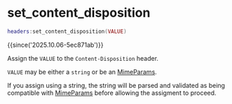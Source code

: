 # set_content_disposition

```lua
headers:set_content_disposition(VALUE)
```

{{since('2025.10.06-5ec871ab')}}

Assign the `VALUE` to the `Content-Disposition` header.

`VALUE` may be either a `string` or be an [MimeParams](index.md#mimeparams).

If you assign using a string, the string will be parsed and validated as being
compatible with [MimeParams](index.md#mimeparams) before allowing the assigment to proceed.

